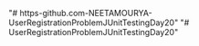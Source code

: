 "# https-github.com-NEETAMOURYA-UserRegistrationProblemJUnitTestingDay20" 
"# UserRegistrationProblemJUnitTestingDay20" 
